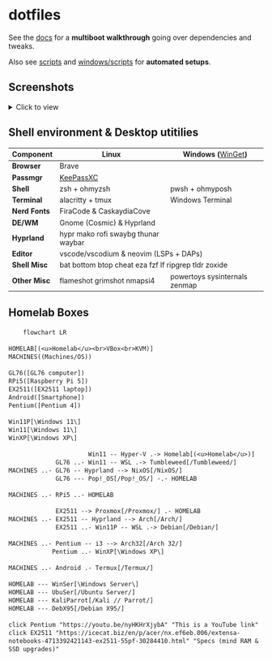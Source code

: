# dotfiles

<!--
    TODO: blend zsh and bash configuration (aliases, variables, functions)
    TODO: scripts/autosetup: keep base, try move else elsewhere
-->

See the [docs](/docs/) for a **multiboot walkthrough** going over dependencies and tweaks.

Also see [scripts](/scripts/) and [windows/scripts](/windows/scripts/) for **automated setups**.

## Screenshots 

<details>
<summary>Click to view</summary>

### Arch i3

![nvim_telescope](/img/screenshots/i3-nvim_telescope.png)
![nvim_peek](/img/screenshots/i3-nvim_peek.png)
![i3_pacman](/img/screenshots/i3-pacman.png)

### Arch Hyprland

<!-- ![codium-nvim](/img/screenshots/hypr-vscodium_nvimLSP.png) -->
![hypr-nvim_brave](/img/screenshots/hypr-brave_nvimLSP.png)
![hypr-misc](/img/screenshots/hypr-neofetch_man_btm_eza.png)

### Debian_X95

![Debian_X95](/img/screenshots/debianX95.png)

### NixOS Hyprland

![nixos-hypr_desktop](/img/screenshots/nixos-hypr_desktop.png)


<!--
https://github.com/lauroro/hyprland-dotfiles
https://github.com/hyper-dot/Arch-Hyprland
https://github.com/gasech/hyprland-dots
 -->
 <!--
### NixOS Hyprland
### Pop!_OS
- devilspie: codium
![a](/img/screenshots/a)

#### alacritty
#### btop
#### bat
#### **neovim**
#### mako
#### man
#### rofi
#### waybar
#### *zsh*

### Windows 11
#### *powershell*
#### windows terminal
#### winget
 -->

</details>


## Shell environment & Desktop utitilies


<table>
    <thead>
        <tr>
            <th>Component</th>
            <th>Linux</th>
            <th>Windows (<a style="font-weight:normal" href="https://github.com/microsoft/winget-cli">WinGet</a>)</th>
        </tr>
    </thead>
    <tbody>
        <tr>
            <td><b>Browser</b></td>
            <td colspan="2">Brave</td>
        </tr>
        <tr>
            <td><b>Passmgr</b></td>
            <td colspan=2><a href="https://keepassxc.org/">KeePassXC</a></td>
        </tr>
        <tr>
            <td><b>Shell</b></td>
            <td>zsh + ohmyzsh</td>
            <td>pwsh + ohmyposh</td>
        </tr>
        <tr>
            <td><b>Terminal</b></td>
            <td>alacritty + tmux</td>
            <td>Windows Terminal</td>
        </tr>
        <tr>
            <td><b>Nerd Fonts</b></td>
            <td colspan="2">FiraCode & CaskaydiaCove</td>
        </tr>
        <tr>
        <tr>
            <td><b>DE/WM</b></td>
            <td>Gnome (Cosmic) & Hyprland</td>
            <td></td>
        </tr>
        <tr>
            <td><b>Hyprland</b></td>
            <td>hypr mako rofi swaybg thunar waybar</td>
            <td></td>
        </tr>
        <tr>
            <td><b>Editor</b></td>
            <td colspan="2">vscode/vscodium & neovim (LSPs + DAPs)</td>
        </tr>
        <tr>
            <td><b>Shell Misc</b></td>
            <td colspan="2">bat bottom btop cheat eza fzf lf ripgrep tldr zoxide</td>
        </tr>
        <tr>
            <td><b>Other Misc</b></td>
            <td>flameshot grimshot nmapsi4</td>
            <td>powertoys sysinternals zenmap</td>
        </tr>
        <!-- <tr>
            <td><b>More Misc</b></td>
            <td colspan="2">Wireshark -- KVM Hyper-V</td>
        </tr> -->
    </tbody>
</table>


## Homelab Boxes


```mermaid
    flowchart LR

HOMELAB[(<u>Homelab</u><br>VBox<br>KVM)]
MACHINES((Machines/OS))

GL76([GL76 computer])
RPi5([Raspberry Pi 5])
EX2511([EX2511 laptop])
Android([Smartphone])
Pentium([Pentium 4])

Win11P[\Windows 11\]
Win11[\Windows 11\]
WinXP[\Windows XP\]

                      Win11 -- Hyper-V .-> Homelab[(<u>Homelab</u>)]
             GL76 ..- Win11 -- WSL .-> Tumbleweed[/Tumbleweed/]
MACHINES ..- GL76 -- Hyprland --> NixOS[/NixOS/]
             GL76 --- Pop!_OS[/Pop!_OS/] -.- HOMELAB

MACHINES ..- RPi5 ..- HOMELAB

             EX2511 --> Proxmox[/Proxmox/] .- HOMELAB
MACHINES ..- EX2511 -- Hyprland --> Arch[/Arch/]
             EX2511 ..- Win11P -- WSL .-> Debian[/Debian/]

MACHINES ..- Pentium -- i3 --> Arch32[/Arch 32/]
            Pentium ..- WinXP[\Windows XP\]
            
MACHINES ..- Android .- Termux[/Termux/]

HOMELAB --- WinSer[\Windows Server\]
HOMELAB --- UbuSer[/Ubuntu Server/]
HOMELAB --- KaliParrot[/Kali // Parrot/]
HOMELAB --- DebX95[/Debian X95/]
            
click Pentium "https://youtu.be/nyHKHrXjybA" "This is a YouTube link"
click EX2511 "https://icecat.biz/en/p/acer/nx.ef6eb.006/extensa-notebooks-4713392421143-ex2511-55pf-30284410.html" "Specs (mind RAM & SSD upgrades)"

```

<!-- Microcontrollers>Microcontrollers]
UNO(Arduino UNO)
Pico(Raspberry Pi Pico)

Microcontrollers ..- Pico
Microcontrollers ..- UNO -->


<!-- 
<table style="text-align: center;">
    <thead>
        <tr>
            <th>Machine</th>
            <th>OS</th>
            <th>DE/WM<br>WSL</th>
            <th>HOMELAB</th>
            <th>Guests</th>
            <th>Services</th>
        </tr>
    </thead>
    <tbody>
        <tr>
            <td></td>
            <td></td>
            <td></td>
            <td></td>
            <td></td>
            <td></td>
        </tr>
        <tr>
            <td rowspan=2>Raspberry Pi 5</td>
            <td colspan=5>...</td>
        </tr>
        <tr>
            <td colspan=5>...</td>
        </tr>
        <tr>
            <td rowspan=6>GL76</td>
            <td>NixOS unstable</td>
            <td>Hyprland</td>
            <td colspan=3></td>
        </tr>
        <tr>
            <td>Windows 11 Pro</td>
            <td>Tumbleweed</td>
            <td>Hyper-V</td>
            <td colspan=2>...</td>
        </tr>
        <tr>
            <td rowspan=4>Pop!_OS</td>
            <td rowspan=4>Cosmic</td>
            <td rowspan=4>VirtualBox<br>+ KVM</td>
            <td>Ubuntu Server</td>
            <td rowspan=3>...</td>
        </tr>
        <tr>
            <td>Windows Server 2022</td>
        </tr>
        <tr>
            <td>Debian_X95</td>
        </tr>
        <tr>
            <td>Windows 11</td>
            <td>mysql</td>
        </tr>
        <tr>
            <td rowspan=4>EX2511</td>
            <td>Arch Linux</td>
            <td>i3</td>
            <td colspan=3></td>
        </tr>
        <tr>
            <td>Windows 11</td>
            <td>Debian</td>
            <td>Hyper-V</td>
            <td colspan=2>...</td>
        </tr>
        <tr>
            <td rowspan=2 colspan=3>Proxmox</td>
            <td>Ubuntu Server</td>
            <td>...</td>
        </tr>
        <tr>
            <td colspan=2>...</td>
        </tr>
        <tr>
            <td rowspan=2>Pentium 4</td>
            <td>Arch 32</td>
            <td>i3</td>
            <td rowspan=2 colspan=3></td>
        </tr>
        <tr>
            <td colspan=2>Windows XP</td>
        </tr>
        <tr>
            <td>Phone</td>
            <td colspan=2>Termux</td>
            <td colspan=2></td>
            <td>mysql</td>
        </tr>
    </tbody>
</table>
 -->



<!-- ## Dev Tools
### R3C0N NM4P
- Arguments
- Screenshot
-->



